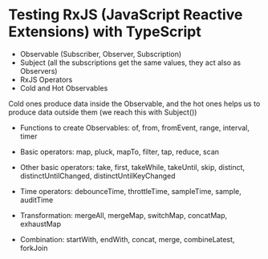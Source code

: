 # Testing RxJS (JavaScript Reactive Extensions) with TypeScript

* Observable (Subscriber, Observer, Subscription)
* Subject (all the subscriptions get the same values, they act also as Observers)
* RxJS Operators
* Cold and Hot Observables

Cold ones produce data inside the Observable, and the hot ones helps us to produce
data outside them (we reach this with Subject())

* Functions to create Observables: of, from, fromEvent, range, interval, timer

* Basic operators: map, pluck, mapTo, filter, tap, reduce, scan

* Other basic operators: take, first, takeWhile, takeUntil, skip, distinct, distinctUntilChanged,
distinctUntilKeyChanged

* Time operators: debounceTime, throttleTime, sampleTime, sample, auditTime

* Transformation: mergeAll, mergeMap, switchMap, concatMap, exhaustMap

* Combination: startWith, endWith, concat, merge, combineLatest, forkJoin